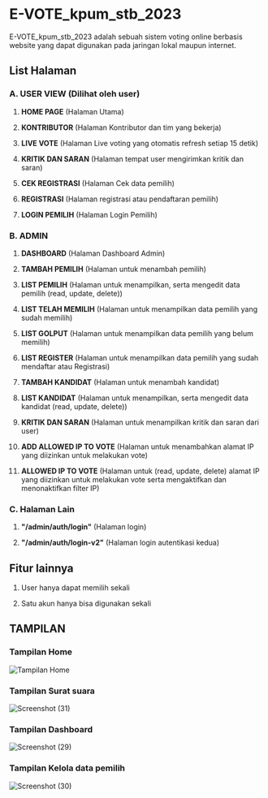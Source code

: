 # E-VOTE_kpum_stb_2023

E-VOTE_kpum_stb_2023 adalah sebuah sistem voting online berbasis website yang dapat digunakan pada jaringan lokal maupun internet.

## List Halaman

### A. USER VIEW (Dilihat oleh user)

1. **HOME PAGE** (Halaman Utama)
   
2. **KONTRIBUTOR** (Halaman Kontributor dan tim yang bekerja)
   
3. **LIVE VOTE** (Halaman Live voting yang otomatis refresh setiap 15 detik)
   
4. **KRITIK DAN SARAN** (Halaman tempat user mengirimkan kritik dan saran)
   
5. **CEK REGISTRASI** (Halaman Cek data pemilih)
   
6. **REGISTRASI** (Halaman registrasi atau pendaftaran pemilih)
   
7. **LOGIN PEMILIH** (Halaman Login Pemilih)

### B. ADMIN

1. **DASHBOARD** (Halaman Dashboard Admin)

2. **TAMBAH PEMILIH** (Halaman untuk menambah pemilih)
   
3. **LIST PEMILIH** (Halaman untuk menampilkan, serta mengedit data pemilih (read, update, delete))
   
4. **LIST TELAH MEMILIH** (Halaman untuk menampilkan data pemilih yang sudah memilih)
   
5. **LIST GOLPUT** (Halaman untuk menampilkan data pemilih yang belum memilih)
   
6. **LIST REGISTER** (Halaman untuk menampilkan data pemilih yang sudah mendaftar atau Registrasi)

7. **TAMBAH KANDIDAT** (Halaman untuk menambah kandidat)
   
8. **LIST KANDIDAT** (Halaman untuk menampilkan, serta mengedit data kandidat (read, update, delete))
 
9. **KRITIK DAN SARAN** (Halaman untuk menampilkan kritik dan saran dari user)
   
10. **ADD ALLOWED IP TO VOTE** (Halaman untuk menambahkan alamat IP yang diizinkan untuk melakukan vote)
   
11. **ALLOWED IP TO VOTE** (Halaman untuk (read, update, delete) alamat IP yang diizinkan untuk melakukan vote serta mengaktifkan dan menonaktifkan filter IP)

   
### C. Halaman Lain

1. **"/admin/auth/login"** (Halaman login)
   
2. **"/admin/auth/login-v2"** (Halaman login autentikasi kedua)


## Fitur lainnya
1. User hanya dapat memilih sekali
   
2. Satu akun hanya bisa digunakan sekali

## TAMPILAN
### Tampilan Home
![Tampilan Home](https://github.com/affalximam/E-VOTE_kpum_stb_2023/assets/62225185/e30c1b74-592c-4d0f-b585-7a6d65efc73b)

### Tampilan Surat suara
![Screenshot (31)](https://github.com/affalximam/E-VOTE_kpum_stb_2023/assets/62225185/5d5e60a5-20d8-4986-85c0-29afdc2f321e)

### Tampilan Dashboard
![Screenshot (29)](https://github.com/affalximam/E-VOTE_kpum_stb_2023/assets/62225185/85b6a223-c44a-45fd-9dcc-dadbcd6988a2)

### Tampilan Kelola data pemilih
![Screenshot (30)](https://github.com/affalximam/E-VOTE_kpum_stb_2023/assets/62225185/5ed26bcd-d8c5-4dd7-b4fd-0ade37126fdc)

